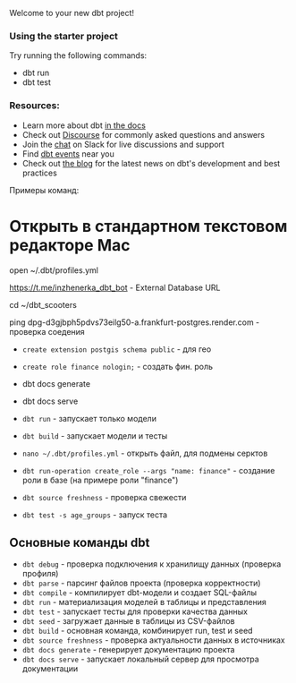 Welcome to your new dbt project!

### Using the starter project

Try running the following commands:
- dbt run
- dbt test


### Resources:
- Learn more about dbt [in the docs](https://docs.getdbt.com/docs/introduction)
- Check out [Discourse](https://discourse.getdbt.com/) for commonly asked questions and answers
- Join the [chat](https://community.getdbt.com/) on Slack for live discussions and support
- Find [dbt events](https://events.getdbt.com) near you
- Check out [the blog](https://blog.getdbt.com/) for the latest news on dbt's development and best practices



Примеры команд: 
# Открыть в стандартном текстовом редакторе Mac
open ~/.dbt/profiles.yml

https://t.me/inzhenerka_dbt_bot - External Database URL

cd ~/dbt_scooters

ping dpg-d3gjbph5pdvs73eilg50-a.frankfurt-postgres.render.com - проверка соедения
- `create extension postgis schema public` - для гео
- `create role finance nologin;` - создать фин. роль

- dbt docs generate
- dbt docs serve


- `dbt run` - запускает только модели
- `dbt build` - запускает модели и тесты
- `nano ~/.dbt/profiles.yml` - открыть файл, для подмены серктов
- `dbt run-operation create_role --args "name: finance"` - создание роли в базе (на примере роли "finance")
- `dbt source freshness` - проверка свежести
- `dbt test -s age_groups` - запуск теста


## Основные команды dbt

- `dbt debug` - проверка подключения к хранилищу данных (проверка профиля)
- `dbt parse` - парсинг файлов проекта (проверка корректности)
- `dbt compile` - компилирует dbt-модели и создает SQL-файлы
- `dbt run` - материализация моделей в таблицы и представления
- `dbt test` - запускает тесты для проверки качества данных
- `dbt seed` - загружает данные в таблицы из CSV-файлов
- `dbt build` - основная команда, комбинирует run, test и seed
- `dbt source freshness` - проверка актуальности данных в источниках
- `dbt docs generate` - генерирует документацию проекта
- `dbt docs serve` - запускает локальный сервер для просмотра документации